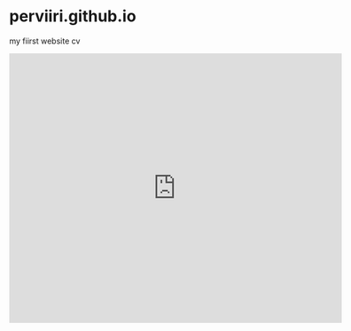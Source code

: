 # perviiri.github.io


my fiirst website cv 

<iframe title="Report Section" width="600" height="486" src="https://app.powerbi.com/view?r=eyJrIjoiMGQwOGE4MjktNDU0YS00MTlmLWE1NWQtMWExYjYxMDBjZjBmIiwidCI6ImVhMTE5OWY3LTVhYTUtNDk1Zi1iODIzLTYzMGJjMmM1ODQ3NyIsImMiOjl9" frameborder="0" allowFullScreen="true"></iframe>
